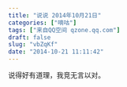 ```yaml
---
title: "说说 2014年10月21日"
categories: ["嘀咕"]
tags: ["来自QQ空间 qzone.qq.com"]
draft: false
slug: "vbZqKf"
date: "2014-10-21 11:11:42"
---
```


说得好有道理，我竞无言以对。 

